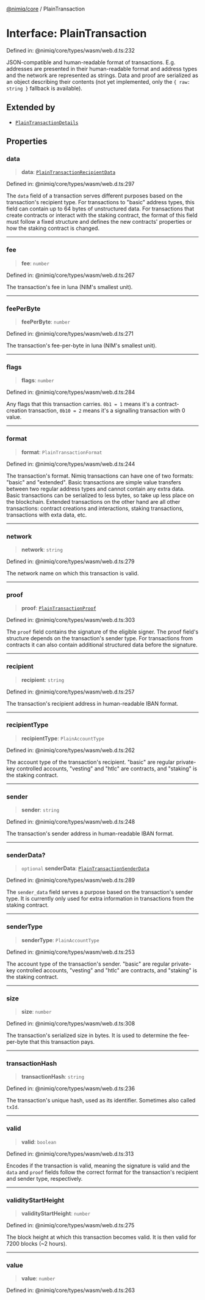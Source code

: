 [@nimiq/core](../globals.md) / PlainTransaction

# Interface: PlainTransaction

Defined in: @nimiq/core/types/wasm/web.d.ts:232

JSON-compatible and human-readable format of transactions. E.g. addresses are presented in their human-readable
format and address types and the network are represented as strings. Data and proof are serialized as an object
describing their contents (not yet implemented, only the `{ raw: string }` fallback is available).

## Extended by

- [`PlainTransactionDetails`](PlainTransactionDetails.md)

## Properties

### data

> **data**: [`PlainTransactionRecipientData`](../type-aliases/PlainTransactionRecipientData.md)

Defined in: @nimiq/core/types/wasm/web.d.ts:297

The `data` field of a transaction serves different purposes based on the transaction\'s recipient type.
For transactions to \"basic\" address types, this field can contain up to 64 bytes of unstructured data.
For transactions that create contracts or interact with the staking contract, the format of this field
must follow a fixed structure and defines the new contracts\' properties or how the staking contract is
changed.

***

### fee

> **fee**: `number`

Defined in: @nimiq/core/types/wasm/web.d.ts:267

The transaction\'s fee in luna (NIM\'s smallest unit).

***

### feePerByte

> **feePerByte**: `number`

Defined in: @nimiq/core/types/wasm/web.d.ts:271

The transaction\'s fee-per-byte in luna (NIM\'s smallest unit).

***

### flags

> **flags**: `number`

Defined in: @nimiq/core/types/wasm/web.d.ts:284

Any flags that this transaction carries. `0b1 = 1` means it\'s a contract-creation transaction, `0b10 = 2`
means it\'s a signalling transaction with 0 value.

***

### format

> **format**: `PlainTransactionFormat`

Defined in: @nimiq/core/types/wasm/web.d.ts:244

The transaction\'s format. Nimiq transactions can have one of two formats: \"basic\" and \"extended\".
Basic transactions are simple value transfers between two regular address types and cannot contain
any extra data. Basic transactions can be serialized to less bytes, so take up less place on the
blockchain. Extended transactions on the other hand are all other transactions: contract creations
and interactions, staking transactions, transactions with exta data, etc.

***

### network

> **network**: `string`

Defined in: @nimiq/core/types/wasm/web.d.ts:279

The network name on which this transaction is valid.

***

### proof

> **proof**: [`PlainTransactionProof`](../type-aliases/PlainTransactionProof.md)

Defined in: @nimiq/core/types/wasm/web.d.ts:303

The `proof` field contains the signature of the eligible signer. The proof field\'s structure depends on
the transaction\'s sender type. For transactions from contracts it can also contain additional structured
data before the signature.

***

### recipient

> **recipient**: `string`

Defined in: @nimiq/core/types/wasm/web.d.ts:257

The transaction\'s recipient address in human-readable IBAN format.

***

### recipientType

> **recipientType**: `PlainAccountType`

Defined in: @nimiq/core/types/wasm/web.d.ts:262

The account type of the transaction\'s recipient. \"basic\" are regular private-key controlled accounts,
\"vesting\" and \"htlc\" are contracts, and \"staking\" is the staking contract.

***

### sender

> **sender**: `string`

Defined in: @nimiq/core/types/wasm/web.d.ts:248

The transaction\'s sender address in human-readable IBAN format.

***

### senderData?

> `optional` **senderData**: [`PlainTransactionSenderData`](../type-aliases/PlainTransactionSenderData.md)

Defined in: @nimiq/core/types/wasm/web.d.ts:289

The `sender_data` field serves a purpose based on the transaction\'s sender type.
It is currently only used for extra information in transactions from the staking contract.

***

### senderType

> **senderType**: `PlainAccountType`

Defined in: @nimiq/core/types/wasm/web.d.ts:253

The account type of the transaction\'s sender. \"basic\" are regular private-key controlled accounts,
\"vesting\" and \"htlc\" are contracts, and \"staking\" is the staking contract.

***

### size

> **size**: `number`

Defined in: @nimiq/core/types/wasm/web.d.ts:308

The transaction\'s serialized size in bytes. It is used to determine the fee-per-byte that this
transaction pays.

***

### transactionHash

> **transactionHash**: `string`

Defined in: @nimiq/core/types/wasm/web.d.ts:236

The transaction\'s unique hash, used as its identifier. Sometimes also called `txId`.

***

### valid

> **valid**: `boolean`

Defined in: @nimiq/core/types/wasm/web.d.ts:313

Encodes if the transaction is valid, meaning the signature is valid and the `data` and `proof` fields
follow the correct format for the transaction\'s recipient and sender type, respectively.

***

### validityStartHeight

> **validityStartHeight**: `number`

Defined in: @nimiq/core/types/wasm/web.d.ts:275

The block height at which this transaction becomes valid. It is then valid for 7200 blocks (~2 hours).

***

### value

> **value**: `number`

Defined in: @nimiq/core/types/wasm/web.d.ts:263
